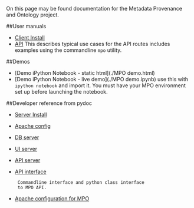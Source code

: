 On this page may be found documentation for the Metadata Provenance and Ontology project.

##User manuals
* [Client Install](./mpo_client_install.html)
* [API](./mpo_api.html)
  This describes typical use cases for the API routes includes examples using the commandline `mpo` utility.

##Demos
* [Demo iPython Notebook - static html](./MPO demo.html)
* [Demo iPython Notebook - live demo](./MPO demo.ipynb)
 use this with `ipython notebook` and import it. You must have your MPO environment set up before launching the notebook.

##Developer reference from pydoc
* [Server Install](./mpo_server_install.html)
* [Apache config](./apache_config.html)
* [DB server](./db.html)
* [UI server](./web_server.html)
* [API server](./api_server.html)
* [API interface](./mpo_arg.html)

       Commandline interface and python class interface
       to MPO API.

* [Apache configuration for MPO](./apache_config.html)
